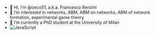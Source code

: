 - 👋 Hi, I’m @ceco51, a.k.a. Francesco Renzini
- 👀 I’m interested in networks, ABM, ABM on networks, ABM of network formation, experimental game theory
- 🌱 I’m currently a PhD student at the University of Milan
- ![JavaScript](https://img.shields.io/badge/javascript-%23323330.svg?style=for-the-badge&logo=javascript&logoColor=%23F7DF1E)
